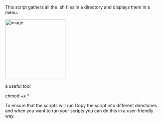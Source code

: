 This script gathers all the .sh files in a directory and displays them in a menu.

<img width="193" alt="image" src="https://github.com/Ace2250/ScriptMan/assets/104557350/f2245db2-7647-4c37-acce-179327198095">

a useful tool

chmod +x * 

To ensure that the scripts will run
Copy the script into different directories and when you want to run your scripts you can do this in a user-friendly way.
